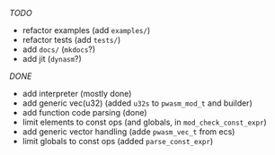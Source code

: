 *TODO*
* refactor examples (add `examples/`)
* refactor tests (add `tests/`)
* add `docs/` (`mkdocs`?)
* add jit (`dynasm`?)

*DONE*
* add interpreter (mostly done)
* add generic vec(u32) (added `u32s` to `pwasm_mod_t` and builder)
* add function code parsing (done)
* limit elements to const ops (and globals, in `mod_check_const_expr`)
* add generic vector handling (adde `pwasm_vec_t` from ecs)
* limit globals to const ops (added `parse_const_expr`)
